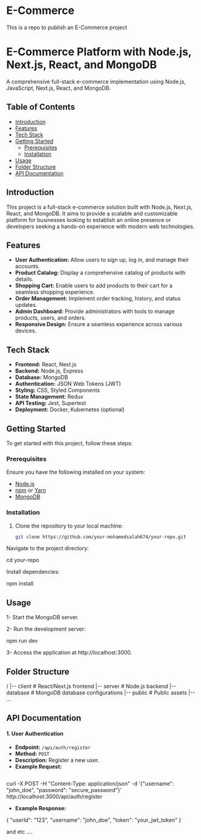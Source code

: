# E-Commerce
This is a repo to publish an E-Commerce project
# E-Commerce Platform with Node.js, Next.js, React, and MongoDB

A comprehensive full-stack e-commerce implementation using Node.js, JavaScript, Next.js, React, and MongoDB.

## Table of Contents

- [Introduction](#introduction)
- [Features](#features)
- [Tech Stack](#tech-stack)
- [Getting Started](#getting-started)
  - [Prerequisites](#prerequisites)
  - [Installation](#installation)
- [Usage](#usage)
- [Folder Structure](#folder-structure)
- [API Documentation](#api-documentation)

## Introduction

This project is a full-stack e-commerce solution built with Node.js, Next.js, React, and MongoDB. It aims to provide a scalable and customizable platform for businesses looking to establish an online presence or developers seeking a hands-on experience with modern web technologies.

## Features

- **User Authentication:** Allow users to sign up, log in, and manage their accounts.
- **Product Catalog:** Display a comprehensive catalog of products with details.
- **Shopping Cart:** Enable users to add products to their cart for a seamless shopping experience.
- **Order Management:** Implement order tracking, history, and status updates.
- **Admin Dashboard:** Provide administrators with tools to manage products, users, and orders.
- **Responsive Design:** Ensure a seamless experience across various devices.

## Tech Stack

- **Frontend:** React, Next.js
- **Backend:** Node.js, Express
- **Database:** MongoDB
- **Authentication:** JSON Web Tokens (JWT)
- **Styling:** CSS, Styled Components
- **State Management:** Redux
- **API Testing:** Jest, Supertest
- **Deployment:** Docker, Kubernetes (optional)

## Getting Started

To get started with this project, follow these steps:

### Prerequisites

Ensure you have the following installed on your system:

- [Node.js](https://nodejs.org/)
- [npm](https://www.npmjs.com/) or [Yarn](https://yarnpkg.com/)
- [MongoDB](https://docs.mongodb.com/manual/installation/)

### Installation

1. Clone the repository to your local machine:

   ```bash
   git clone https://github.com/your-mohamedsalah674/your-repo.git

Navigate to the project directory:

cd your-repo

Install dependencies:

npm install

## Usage

1- Start the MongoDB server.

2- Run the development server:

npm run dev


3- Access the application at http://localhost:3000.

## Folder Structure

/
|-- client         # React/Next.js frontend
|-- server         # Node.js backend
|-- database       # MongoDB database configurations
|-- public         # Public assets
|-- ...

## API Documentation

#### 1. User Authentication

- **Endpoint:** `/api/auth/register`
- **Method:** `POST`
- **Description:** Register a new user.
- **Example Request:**
  ```bash
curl -X POST -H "Content-Type: application/json" -d '{"username": "john_doe", "password": "secure_password"}' http://localhost:3000/api/auth/register

- **Example Response:**

{
  "userId": "123",
  "username": "john_doe",
  "token": "your_jwt_token"
}


and etc ....








